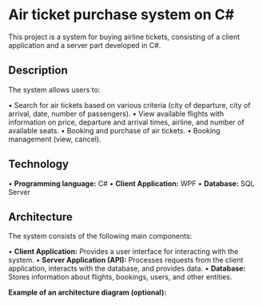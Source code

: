 # Air ticket purchase system on C#

This project is a system for buying airline tickets, consisting of a client application and a server part developed in C#.

## Description

The system allows users to:

• Search for air tickets based on various criteria (city of departure, city of arrival, date, number of passengers).
• View available flights with information on price, departure and arrival times, airline, and number of available seats.
• Booking and purchase of air tickets.
• Booking management (view, cancel).

## Technology

• **Programming language:** C#
• **Client Application:** WPF
• **Database:** SQL Server

## Architecture

The system consists of the following main components:

• **Client Application:** Provides a user interface for interacting with the system.
• **Server Application (API):** Processes requests from the client application, interacts with the database, and provides data.
• **Database:** Stores information about flights, bookings, users, and other entities.

**Example of an architecture diagram (optional):**
